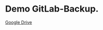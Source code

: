 # Demo GitLab-Backup.

[Google Drive](https://drive.google.com/file/d/1bNTUkZnT-uy9Zx2Yaibv_ld23AVWz6UB/view?usp=sharing)

